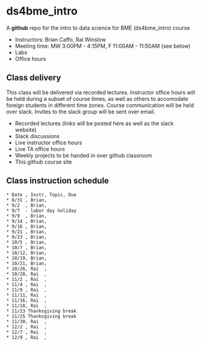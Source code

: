# ds4bme_intro

A **github** repo for the intro to data science for BME (ds4bme_intro) course

* Instructors: Brian Caffo, Rai Winslow
* Meeting time: MW 3:00PM - 4:15PM, F 11:00AM - 11:50AM (see below)
* Labs
* Office hours


## Class delivery
This class will be delivered via recorded lectures. Instructor office hours will be held during a subset of course times, as well as others to accomodate foreign students in different time zones. Course communication will be held over slack. Invites to the slack group will be sent over email.

* Recorded lectures (links will be posted here as well as the slack website)
* Slack discussions
* Live instructor office hours
* Live TA office hours
* Weekly projects to be handed in over github classroom
* This github course site

## Class instruction schedule

```
* Date , Instr, Topic, Due
* 8/31 , Brian,
* 9/2  , Brian,
* 9/7  - labor day holiday
* 9/9  , Brian, 
* 9/14 , Brian,
* 9/16 , Brian, 
* 9/21 , Brian,
* 9/23 , Brian,
* 10/5 , Brian,
* 10/7 , Brian,
* 10/12, Brian,
* 10/19, Brian,
* 10/21, Brian,
* 10/26, Rai  ,
* 10/28, Rai  ,
* 11/2 , Rai  ,
* 11/4 , Rai  ,
* 11/9 , Rai  ,
* 11/11, Rai  , 
* 11/16, Rai  ,
* 11/18, Rai  ,
* 11/23 Thanksgiving break
* 11/25 Thanksgiving break
* 11/30, Rai  ,
* 12/2 , Rai  ,
* 12/7 , Rai  ,
* 12/9 , Rai  ,
```
